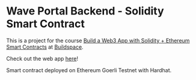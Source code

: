 # Wave Portal Backend - Solidity Smart Contract

This is a project for the course [Build a Web3 App with Solidity + Ethereum Smart Contracts](https://buildspace.so/p/build-solidity-web3-app) at [Buildspace](https://buildspace.so/).

Check out the web app [here](https://wave-portal-frontend-zeta.vercel.app)!

Smart contract deployed on Ethereum Goerli Testnet with Hardhat.
